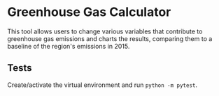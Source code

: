 # Greenhouse Gas Calculator

This tool allows users to change various variables that contribute to greenhouse gas emissions and charts the results, comparing them to a baseline of the region's emissions in 2015.

## Tests

Create/activate the virtual environment and run `python -m pytest`.
